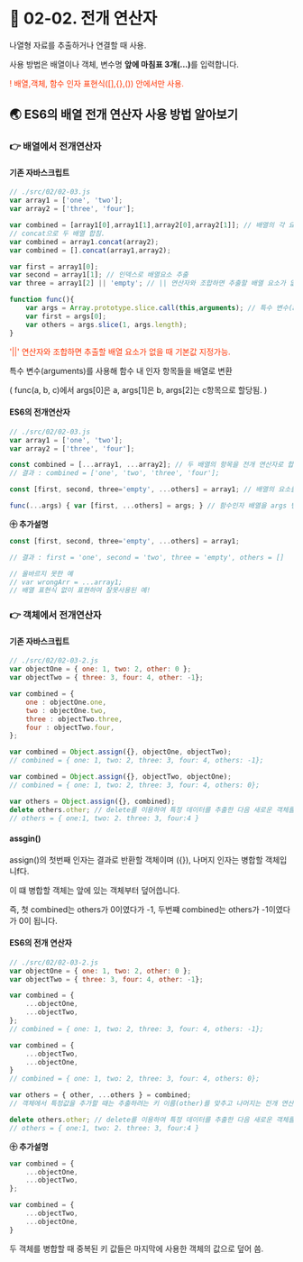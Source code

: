 # 🎯 02-02. 전개 연산자

나열형 자료를 추출하거나 연결할 때 사용.

사용 방법은 배열이나 객체, 변수명 <strong>앞에 마침표 3개(...)</strong>를 입력합니다.

<span style="color:#ff3300">! 배열,객체, 함수 인자 표현식([],{},()) 안에서만 사용.</span>

 

## 🌏 ES6의 배열 전개 연산자 사용 방법 알아보기

### 👉 배열에서 전개연산자

#### 기존 자바스크립트

```javascript
// ./src/02/02-03.js
var array1 = ['one', 'two'];
var array2 = ['three', 'four'];

var combined = [array1[0],array1[1],array2[0],array2[1]]; // 배열의 각 요소를 추출 해 새 배열만듬
// concat으로 두 배열 합침.
var combined = array1.concat(array2);
var combined = [].concat(array1,array2);

var first = array1[0];
var second = array1[1]; // 인덱스로 배열요소 추출
var three = array1[2] || 'empty'; // || 연산자와 조합하면 추출할 배열 요소가 없을 때 기본값 지정가능.

function func(){
    var args = Array.prototype.slice.call(this,arguments); // 특수 변수(arguments)를 사용해 함수 내 인자 항목들을 배열로 변환
    var first = args[0];
    var others = args.slice(1, args.length);
}
```

<span style="color:#ff3300">'||' 연산자와 조합하면 추출할 배열 요소가 없을 때 기본값 지정가능.</span>

특수 변수(arguments)를 사용해 함수 내 인자 항목들을 배열로 변환

( func(a, b, c)에서 args[0]은 a, args[1]은 b, args[2]는 c항목으로 할당됨. )



#### ES6의 전개연산자

```javascript
// ./src/02/02-03.js
var array1 = ['one', 'two'];
var array2 = ['three', 'four'];

const combined = [...array1, ...array2]; // 두 배열의 항목을 전개 연산자로 합침.
// 결과 : combined = ['one', 'two', 'three', 'four'];

const [first, second, three='empty', ...others] = array1; // 배열의 요소를 추출하고 ...others로 추출하고 남은 요소를 추출.

func(...args) { var [first, ...others] = args; } // 함수인자 배열을 args 변수에 할당했습니다.
```

<strong>㊉ 추가설명 </strong>

```javascript
const [first, second, three='empty', ...others] = array1;

// 결과 : first = 'one', second = 'two', three = 'empty', others = []

// 올바르지 못한 예
// var wrongArr = ...array1;
// 배열 표현식 없이 표현하여 잘못사용된 예!
```



### 👉 객체에서 전개연산자

#### 기존 자바스크립트

```javascript
// ./src/02/02-03-2.js
var objectOne = { one: 1, two: 2, other: 0 };
var objectTwo = { three: 3, four: 4, other: -1};

var combined = {
    one : objectOne.one,
    two : objectOne.two,
    three : objectTwo.three,
    four : objectTwo.four,
};

var combined = Object.assign({}, objectOne, objectTwo);
// combined = { one: 1, two: 2, three: 3, four: 4, others: -1};

var combined = Object.assign({}, objectTwo, objectOne);
// combined = { one: 1, two: 2, three: 3, four: 4, others: 0};

var others = Object.assign({}, combined);
delete others.other; // delete를 이용하여 특정 데이터를 추출한 다음 새로운 객체를 만들었습니다.
// others = { one:1, two: 2. three: 3, four:4 }
```

#### assgin()

assign()의 첫번째 인자는 결과로 반환할 객체이며 ({}), 나머지 인자는 병합할 객체입니f다.

이 떄 병합할 객체는 앞에 있는 객체부터 덮어씁니다.

즉, 첫 combined는 others가 0이였다가 -1, 두번쨰 combined는 others가 -1이였다가 0이 됩니다.



#### ES6의 전개 연산자

```javascript
// ./src/02/02-03-2.js
var objectOne = { one: 1, two: 2, other: 0 };
var objectTwo = { three: 3, four: 4, other: -1};

var combined = {
    ...objectOne,
    ...objectTwo,
};
// combined = { one: 1, two: 2, three: 3, four: 4, others: -1};

var combined = {
    ...objectTwo,
    ...objectOne,
}
// combined = { one: 1, two: 2, three: 3, four: 4, others: 0};

var others = { other, ...others } = combined;
// 객체에서 특정값을 추가할 때는 추출하려는 키 이름(other)를 맞추고 나머지는 전개 연산자로 선언된 변수(others)에 할당할 수 있습니다.

delete others.other; // delete를 이용하여 특정 데이터를 추출한 다음 새로운 객체를 만들었습니다.
// others = { one:1, two: 2. three: 3, four:4 }
```

<strong>㊉ 추가설명 </strong>

```javascript
var combined = {
    ...objectOne,
    ...objectTwo,
};

var combined = {
    ...objectTwo,
    ...objectOne,
}
```

두 객체를 병합할 때 중복된 키 값들은 마지막에 사용한 객체의 값으로 덮어 씀.
